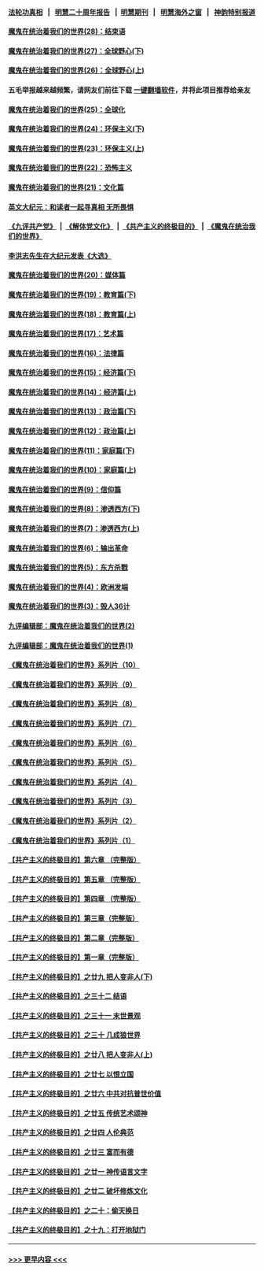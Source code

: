 #### [法轮功真相](https://github.com/gfw-breaker/truth/blob/master/README.md?t=0) &nbsp;&nbsp;|&nbsp;&nbsp; [明慧二十周年报告](https://github.com/gfw-breaker/mh-reports/blob/master/README.md?t=0) &nbsp;&nbsp;|&nbsp;&nbsp;[明慧期刊](https://github.com/gfw-breaker/mh-qikan) &nbsp;&nbsp;|&nbsp;&nbsp; [明慧海外之窗](https://github.com/gfw-breaker/mh-news/blob/master/README.md?t=0) &nbsp;&nbsp;|&nbsp;&nbsp; [神韵特别报道](https://github.com/gfw-breaker/mh-news/blob/master/shenyun.md?t=0)
#### [魔鬼在统治着我们的世界(28)：结束语](../pages/nsc422/n10936246.md?t=07091701) 
#### [魔鬼在统治着我们的世界(27)：全球野心(下)](../pages/nsc422/n10928319.md?t=07091701) 
#### [魔鬼在统治着我们的世界(26)：全球野心(上)](../pages/nsc422/n10900318.md?t=07091701) 
#### 五毛举报越来越频繁，请网友们前往下载 [一键翻墙软件](https://github.com/gfw-breaker/ssr-accounts)，并将此项目推荐给亲友
#### [魔鬼在统治着我们的世界(25)：全球化](../pages/nsc422/n10788205.md?t=07091701) 
#### [魔鬼在统治着我们的世界(24)：环保主义(下)](../pages/nsc422/n10695307.md?t=07091701) 
#### [魔鬼在统治着我们的世界(23)：环保主义(上)](../pages/nsc422/n10688613.md?t=07091701) 
#### [魔鬼在统治着我们的世界(22)：恐怖主义](../pages/nsc422/n10614727.md?t=07091701) 
#### [魔鬼在统治着我们的世界(21)：文化篇](../pages/nsc422/n10597706.md?t=07091701) 
#### [英文大纪元：和读者一起寻真相 无所畏惧](../pages/nsc422/n12542027.md?t=07091701) 
#### [《九评共产党》](https://github.com/begood0513/9ping.md/blob/master/README.md) &nbsp;|&nbsp; [《解体党文化》](../../../../jtdwh.md/blob/master/README.md)  &nbsp;|&nbsp; [《共产主义的终极目的》](../../../../gczydzjmd.md/blob/master/README.md) &nbsp;|&nbsp; [《魔鬼在统治我们的世界》](../../../../mgztzwmdsj.md/blob/master/README.md) 
#### [李洪志先生在大纪元发表《大选》](../pages/nsc422/n12534746.md?t=07091701) 
#### [魔鬼在统治着我们的世界(20)：媒体篇](../pages/nsc422/n10586579.md?t=07091701) 
#### [魔鬼在统治着我们的世界(19)：教育篇(下)](../pages/nsc422/n10564808.md?t=07091701) 
#### [魔鬼在统治着我们的世界(18)：教育篇(上)](../pages/nsc422/n10526970.md?t=07091701) 
#### [魔鬼在统治着我们的世界(17)：艺术篇](../pages/nsc422/n10499093.md?t=07091701) 
#### [魔鬼在统治着我们的世界(16)：法律篇](../pages/nsc422/n10485969.md?t=07091701) 
#### [魔鬼在统治着我们的世界(15)：经济篇(下)](../pages/nsc422/n10469975.md?t=07091701) 
#### [魔鬼在统治着我们的世界(14)：经济篇(上)](../pages/nsc422/n10457370.md?t=07091701) 
#### [魔鬼在统治着我们的世界(13)：政治篇(下)](../pages/nsc422/n10448270.md?t=07091701) 
#### [魔鬼在统治着我们的世界(12)：政治篇(上)](../pages/nsc422/n10444576.md?t=07091701) 
#### [魔鬼在统治着我们的世界(11)：家庭篇(下)](../pages/nsc422/n10440961.md?t=07091701) 
#### [魔鬼在统治着我们的世界(10)：家庭篇(上)](../pages/nsc422/n10435448.md?t=07091701) 
#### [魔鬼在统治着我们的世界(9)：信仰篇](../pages/nsc422/n10432159.md?t=07091701) 
#### [魔鬼在统治着我们的世界(8)：渗透西方(下)](../pages/nsc422/n10429603.md?t=07091701) 
#### [魔鬼在统治着我们的世界(7)：渗透西方(上)](../pages/nsc422/n10426013.md?t=07091701) 
#### [魔鬼在统治着我们的世界(6)：输出革命](../pages/nsc422/n10421536.md?t=07091701) 
#### [魔鬼在统治着我们的世界(5)：东方杀戮](../pages/nsc422/n10417707.md?t=07091701) 
#### [魔鬼在统治着我们的世界(4)：欧洲发端](../pages/nsc422/n10414890.md?t=07091701) 
#### [魔鬼在统治着我们的世界(3)：毁人36计](../pages/nsc422/n10411583.md?t=07091701) 
#### [九评编辑部：魔鬼在统治着我们的世界(2)](../pages/nsc422/n10410036.md?t=07091701) 
#### [九评编辑部：魔鬼在统治着我们的世界(1)](../pages/nsc422/n10406825.md?t=07091701) 
#### [《魔鬼在统治着我们的世界》系列片（10）](../pages/nsc422/n12292670.md?t=07091701) 
#### [《魔鬼在统治着我们的世界》系列片（9）](../pages/nsc422/n12290859.md?t=07091701) 
#### [《魔鬼在统治着我们的世界》系列片（8）](../pages/nsc422/n12287445.md?t=07091701) 
#### [《魔鬼在统治着我们的世界》系列片（7）](../pages/nsc422/n12283425.md?t=07091701) 
#### [《魔鬼在统治着我们的世界》系列片（6）](../pages/nsc422/n12282314.md?t=07091701) 
#### [《魔鬼在统治着我们的世界》系列片（5）](../pages/nsc422/n12281419.md?t=07091701) 
#### [《魔鬼在统治着我们的世界》系列片（4）](../pages/nsc422/n12274024.md?t=07091701) 
#### [《魔鬼在统治着我们的世界》系列片（3）](../pages/nsc422/n12271322.md?t=07091701) 
#### [《魔鬼在统治着我们的世界》系列片（2）](../pages/nsc422/n12269049.md?t=07091701) 
#### [《魔鬼在统治着我们的世界》系列片（1）](../pages/nsc422/n12267575.md?t=07091701) 
#### [【共产主义的终极目的】第六章 （完整版）](../pages/nsc422/n11428913.md?t=07091701) 
#### [【共产主义的终极目的】第五章 （完整版）](../pages/nsc422/n11428912.md?t=07091701) 
#### [【共产主义的终极目的】第四章 （完整版）](../pages/nsc422/n11428907.md?t=07091701) 
#### [【共产主义的终极目的】第三章（完整版）](../pages/nsc422/n11428848.md?t=07091701) 
#### [【共产主义的终极目的】第二章（完整版）](../pages/nsc422/n11428831.md?t=07091701) 
#### [【共产主义的终极目的】第一章（完整版）](../pages/nsc422/n11417651.md?t=07091701) 
#### [【共产主义的终极目的】之廿九 把人变非人(下)](../pages/nsc422/n11344140.md?t=07091701) 
#### [【共产主义的终极目的】之三十二 结语](../pages/nsc422/n11360535.md?t=07091701) 
#### [【共产主义的终极目的】之三十一 末世景观](../pages/nsc422/n11351129.md?t=07091701) 
#### [【共产主义的终极目的】之三十 几成狼世界](../pages/nsc422/n11348280.md?t=07091701) 
#### [【共产主义的终极目的】之廿八 把人变非人(上)](../pages/nsc422/n11340492.md?t=07091701) 
#### [【共产主义的终极目的】之廿七 以恨立国](../pages/nsc422/n11336944.md?t=07091701) 
#### [【共产主义的终极目的】之廿六 中共对抗普世价值](../pages/nsc422/n11324785.md?t=07091701) 
#### [【共产主义的终极目的】之廿五 传统艺术颂神](../pages/nsc422/n11296396.md?t=07091701) 
#### [【共产主义的终极目的】之廿四 人伦典范](../pages/nsc422/n11296397.md?t=07091701) 
#### [【共产主义的终极目的】之廿三 富而有德](../pages/nsc422/n11283598.md?t=07091701) 
#### [【共产主义的终极目的】之廿一 神传语言文字](../pages/nsc422/n11263265.md?t=07091701) 
#### [【共产主义的终极目的】之廿二 破坏修炼文化](../pages/nsc422/n11245728.md?t=07091701) 
#### [【共产主义的终极目的】之二十：偷天换日](../pages/nsc422/n11238846.md?t=07091701) 
#### [【共产主义的终极目的】之十九：打开地狱门](../pages/nsc422/n11206376.md?t=07091701) 

----
#### [ >>> 更早内容 <<< ](../indexes/nsc422-earlier.md)
